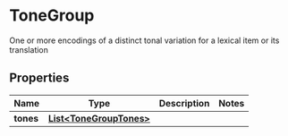

# ToneGroup

One or more encodings of a distinct tonal variation for a lexical item or its translation

## Properties

Name | Type | Description | Notes
------------ | ------------- | ------------- | -------------
**tones** | [**List&lt;ToneGroupTones&gt;**](ToneGroupTones.md) |  | 



